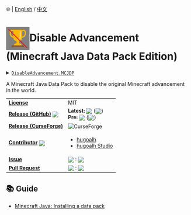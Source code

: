 🌐 | [English](./readme.md) / [中文](./readme-zhhant.md)

# <img align="center" src="./pack.svg" height="64px" />Disable Advancement (Minecraft Java Data Pack Edition)

<details>
  <summary><a href="https://github.com/hugoalh-studio/disable-advancement-mcjdp"><code>DisableAdvancement.MCJDP</code></a></summary>
  <img align="center" alt="GitHub Language Count" src="https://img.shields.io/github/languages/count/hugoalh-studio/disable-advancement-mcjdp?logo=github&logoColor=ffffff&style=flat-square" />
  <img align="center" alt="GitHub Top Langauge" src="https://img.shields.io/github/languages/top/hugoalh-studio/disable-advancement-mcjdp?logo=github&logoColor=ffffff&style=flat-square" />
  <img align="center" alt="GitHub Repo Size" src="https://img.shields.io/github/repo-size/hugoalh-studio/disable-advancement-mcjdp?logo=github&logoColor=ffffff&style=flat-square" />
  <img align="center" alt="GitHub Code Size" src="https://img.shields.io/github/languages/code-size/hugoalh-studio/disable-advancement-mcjdp?logo=github&logoColor=ffffff&style=flat-square" />
  <img align="center" alt="GitHub Watcher" src="https://img.shields.io/github/watchers/hugoalh-studio/disable-advancement-mcjdp?logo=github&logoColor=ffffff&style=flat-square" />
  <img align="center" alt="GitHub Star" src="https://img.shields.io/github/stars/hugoalh-studio/disable-advancement-mcjdp?logo=github&logoColor=ffffff&style=flat-square" />
  <img align="center" alt="GitHub Fork" src="https://img.shields.io/github/forks/hugoalh-studio/disable-advancement-mcjdp?logo=github&logoColor=ffffff&style=flat-square" />
</details>

A Minecraft Java Data Pack to disable the original Minecraft advancement in the world.

<table>
  <tr>
    <td><a href="./license.md"><b>License</b></a></td>
    <td>MIT</td>
  </tr>
  <tr>
    <td><a href="https://github.com/hugoalh-studio/disable-advancement-mcjdp/releases"><b>Release (GitHub)</b></a> <img align="center" src="https://img.shields.io/github/downloads/hugoalh-studio/disable-advancement-mcjdp/total?label=%20&style=flat-square" /></td>
    <td>
      <b>Latest:</b> <img align="center" src="https://img.shields.io/github/release/hugoalh-studio/disable-advancement-mcjdp?sort=semver&label=%20&style=flat-square" /> (<img align="center" src="https://img.shields.io/github/release-date/hugoalh-studio/disable-advancement-mcjdp?label=%20&style=flat-square" />)<br />
      <b>Pre:</b> <img align="center" src="https://img.shields.io/github/release/hugoalh-studio/disable-advancement-mcjdp?include_prereleases&sort=semver&label=%20&style=flat-square" /> (<img align="center" src="https://img.shields.io/github/release-date-pre/hugoalh-studio/disable-advancement-mcjdp?label=%20&style=flat-square" />)
    </td>
  </tr>
  <tr>
    <td><a href="https://www.curseforge.com/minecraft/customization/disable-advancement"><b>Release (CurseForge)</b></a></td>
    <td><img align="center" alt="CurseForge" src="https://img.shields.io/static/v1?style=flat-square&logo=curseforge&label=curseforge&message=%20&color=orange" /></td>
  </tr>
  <tr>
    <td><a href="https://github.com/hugoalh-studio/disable-advancement-mcjdp/graphs/contributors"><b>Contributor</b></a> <img align="center" src="https://img.shields.io/github/contributors/hugoalh-studio/disable-advancement-mcjdp?label=%20&style=flat-square" /></td>
    <td><ul>
        <li><a href="https://github.com/hugoalh">hugoalh</a></li>
        <li><a href="https://github.com/hugoalh-studio">hugoalh Studio</a></li>
    </ul></td>
  </tr>
  <tr>
    <td><a href="https://github.com/hugoalh-studio/disable-advancement-mcjdp/issues?q=is%3Aissue"><b>Issue</b></a></td>
    <td><img align="center" src="https://img.shields.io/github/issues-raw/hugoalh-studio/disable-advancement-mcjdp?label=%20&style=flat-square" /> : <img align="center" src="https://img.shields.io/github/issues-closed-raw/hugoalh-studio/disable-advancement-mcjdp?label=%20&style=flat-square" /></td>
  </tr>
  <tr>
    <td><a href="https://github.com/hugoalh-studio/disable-advancement-mcjdp/pulls?q=is%3Apr"><b>Pull Request</b></a></td>
    <td><img align="center" src="https://img.shields.io/github/issues-pr-raw/hugoalh-studio/disable-advancement-mcjdp?label=%20&style=flat-square" /> : <img align="center" src="https://img.shields.io/github/issues-pr-closed-raw/hugoalh-studio/disable-advancement-mcjdp?label=%20&style=flat-square" /></td>
  </tr>
</table>

## 📚 Guide

- [Minecraft Java: Installing a data pack](https://minecraft.gamepedia.com/Tutorials/Installing_a_data_pack)
